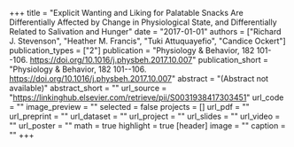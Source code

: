 +++
title = "Explicit Wanting and Liking for Palatable Snacks Are Differentially Affected by Change in Physiological State, and Differentially Related to Salivation and Hunger"
date = "2017-01-01"
authors = ["Richard J. Stevenson", "Heather M. Francis", "Tuki Attuquayefio", "Candice Ockert"]
publication_types = ["2"]
publication = "Physiology & Behavior, 182 101--106. https://doi.org/10.1016/j.physbeh.2017.10.007"
publication_short = "Physiology & Behavior, 182 101--106. https://doi.org/10.1016/j.physbeh.2017.10.007"
abstract = "(Abstract not available)"
abstract_short = ""
url_source = "https://linkinghub.elsevier.com/retrieve/pii/S0031938417303451"
url_code = ""
image_preview = ""
selected = false
projects = []
url_pdf = ""
url_preprint = ""
url_dataset = ""
url_project = ""
url_slides = ""
url_video = ""
url_poster = ""
math = true
highlight = true
[header]
image = ""
caption = ""
+++
